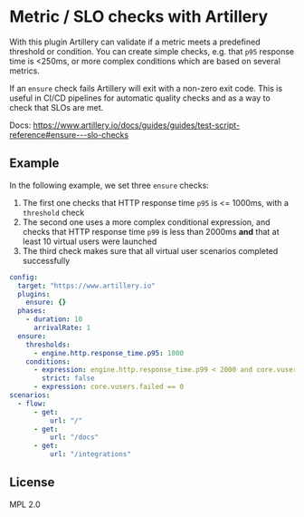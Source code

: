 # Metric / SLO checks with Artillery

With this plugin Artillery can validate if a metric meets a predefined threshold or condition. You can create simple checks, e.g. that `p95` response time is <250ms, or more complex conditions which are based on several metrics.

If an `ensure` check fails Artillery will exit with a non-zero exit code. This is useful in CI/CD pipelines for automatic quality checks and as a way to check that SLOs are met.

Docs: https://www.artillery.io/docs/guides/guides/test-script-reference#ensure---slo-checks

## Example

In the following example, we set three `ensure` checks:

1. The first one checks that HTTP response time `p95` is <= 1000ms, with a `threshold` check
2. The second one uses a more complex conditional expression, and checks that HTTP response time `p99` is less than 2000ms **and** that at least 10 virtual users were launched
3. The third check makes sure that all virtual user scenarios completed successfully

```yaml
config:
  target: "https://www.artillery.io"
  plugins:
    ensure: {}
  phases:
    - duration: 10
      arrivalRate: 1
  ensure:
    thresholds:
      - engine.http.response_time.p95: 1000
    conditions:
      - expression: engine.http.response_time.p99 < 2000 and core.vusers.created.total > 10
        strict: false
      - expression: core.vusers.failed == 0
scenarios:
  - flow:
      - get:
          url: "/"
      - get:
          url: "/docs"
      - get:
          url: "/integrations"
```

## License

MPL 2.0
